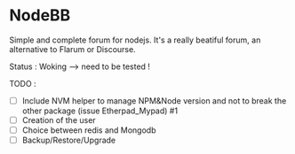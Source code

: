 # NodeBB

Simple and complete forum for nodejs. It's a really beatiful forum, an alternative to Flarum or Discourse. 

Status : Woking --> need to be tested !

TODO : 

- [ ] Include NVM helper to manage NPM&Node version and not to break the other package (issue Etherpad_Mypad) #1 
- [ ] Creation of the user 
- [ ] Choice between redis and Mongodb 
- [ ] Backup/Restore/Upgrade 
